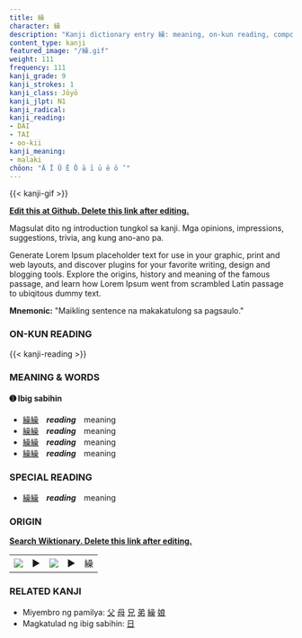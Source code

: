 ```yaml
---
title: 繰
character: 繰
description: "Kanji dictionary entry 繰: meaning, on-kun reading, compounds, origin, related kanji"
content_type: kanji
featured_image: "/繰.gif"
weight: 111
frequency: 111
kanji_grade: 9
kanji_strokes: 1
kanji_class: Jōyō
kanji_jlpt: N1
kanji_radical: 
kanji_reading: 
- DAI
- TAI
- oo-kii
kanji_meaning:
- malaki
chōon: "Ā Ī Ū Ē Ō ā ī ū ē ō ’"
---
```

[//]: # (Don't edit the line below. Kanji animated GIF code is automatically generated.)
{{< kanji-gif >}}

[//]: # (Edit below this line.)

**[Edit this at Github. Delete this link after editing.](https://github.com/tim0g/tim/tree/main/content/kanji/繰/index.md)**

Magsulat dito ng introduction tungkol sa kanji. Mga opinions, impressions, suggestions, trivia, ang kung ano-ano pa.

Generate Lorem Ipsum placeholder text for use in your graphic, print and web layouts, and discover plugins for your favorite writing, design and blogging tools. Explore the origins, history and meaning of the famous passage, and learn how Lorem Ipsum went from scrambled Latin passage to ubiqitous dummy text.
 
**Mnemonic:** "Maikling sentence na makakatulong sa pagsaulo."

### ON-KUN READING

[//]: # (Don't edit the line below. ON-KUN READING code is automatically generated.)
{{< kanji-reading >}}

### MEANING & WORDS

#### ➊ **Ibig sabihin**
  - [繰](../繰)[繰](../繰)　***reading***　meaning
  - [繰](../繰)[繰](../繰)　***reading***　meaning
  - [繰](../繰)[繰](../繰)　***reading***　meaning
  - [繰](../繰)[繰](../繰)　***reading***　meaning

### SPECIAL READING
  - [繰](../繰)[繰](../繰)　***reading***　meaning

### ORIGIN

**[Search Wiktionary. Delete this link after editing.](https://wiktionary.org/wiki/繰)**
<table class="kanji-table"><tr><td>
<img src="60px-繰-bronze.svg.png">
</td><td>▶</td><td>
<img src="60px-繰-oracle.svg.png">
</td><td>▶</td>
<td class="kanji-origin">繰</td>
</tr></table>

### RELATED KANJI
- Miyembro ng pamilya: [父](../父) [母](../母) [兄](../兄) [弟](../弟) [繰](../繰) [娘](../娘)
- Magkatulad ng ibig sabihin: [日](../日)
